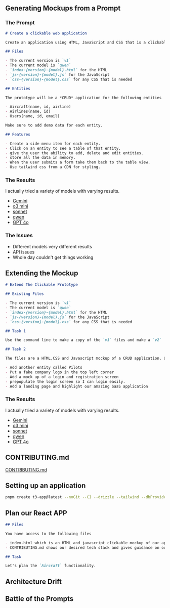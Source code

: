 ## Generating Mockups from a Prompt

### The Prompt

```md
# Create a clickable web application 

Create an application using HTML, JavaScript and CSS that is a clickable prototype.

## Files

- The current version is `v1`
- The current model is `qwen`
- `index-{version}-{model}.html` for the HTML
- `js-{version}-{model}.js` for the JavaScript
- `css-{version}-{model}.css` for any CSS that is needed

## Entities

The prototype will be a *CRUD* application for the following entities

- Aircraft(name, id, airline)
- Airlines(name, id)
- Users(name, id, email)

Make sure to add demo data for each entity.

## Features

- Create a side menu item for each entity.
- Click on an entity to see a table of that entity.
- give the user the ability to add, delete and edit entities.
- store all the data in memory.
- When the user submits a form take them back to the table view.
- Use tailwind css from a CDN for styling.
```

### The Results

I actually tried a variety of models with varying results.

- [Gemini](./gemini/index-v1-gemini.html)
- [o3 mini](./o3-mini/index-v1-03-mini.html)
- [sonnet](./sonnet/index-v1-sonnet.html)
- [qwen](./qwen/index-v1-qwen.html)
- [GPT 4o](./gpt-4o/index-v1-gpt4o.html)

### The Issues

- Different models very different results 
- API issues
- Whole day couldn't get things working

## Extending the Mockup

```md
# Extend The Clickable Prototype

## Existing Files

- The current version is `v1`
- The current model is `qwen`
- `index-{version}-{model}.html` for the HTML
- `js-{version}-{model}.js` for the JavaScript
- `css-{version}-{model}.css` for any CSS that is needed

## Task 1

Use the command line to make a copy of the `v1` files and make a `v2`

## Task 2

The files are a HTML,CSS and Javascript mockup of a CRUD application. Using our `v2` files add the following functionality.

- Add another entity called Pilots
- Put a fake company logo in the top left corner
- Add a mock up of a login and registration screen
- prepopulate the login screen so I can login easily.
- Add a landing page and highlight our amazing SaaS application
```

### The Results

I actually tried a variety of models with varying results.

- [Gemini](./gemini/index-v2-gemini.html)
- [o3 mini](./o3-mini/index-v2-03-mini.html)
- [sonnet](./sonnet/index-v2-sonnet.html)
- [qwen](./qwen/index-v2-qwen.html)
- [GPT 4o](./gpt-4o/index-v2-gpt4o.html)

## CONTRIBUTING.md

[CONTRIBUTING.md](https://gist.github.com/242816/2fd63f5b3a95c4149f7ac02e0be870ca)

## Setting up an application

```sh
pnpm create t3-app@latest --noGit --CI --drizzle --tailwind --dbProvider sqlite --appRouter
```

## Plan our React APP

```md
## Files

You have access to the following files

- index.html which is an HTML and javascript clickable mockup of our application.
- CONTRIBUTING.md shows our desired tech stack and gives guidance on our architecture.

## Task

Let's plan the `Aircraft` functionality.
```

## Architecture Drift

## Battle of the Prompts